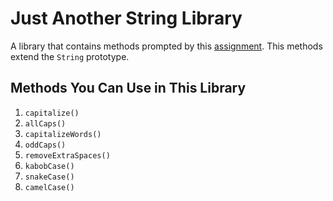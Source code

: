 # Just Another String Library
A library that contains methods prompted by this [assignment](https://github.com/Make-School-Courses/FEW-2.1-Writing-JavaScript-Libraries/blob/master/Assignments/assignment-1-string-lib.md). This methods extend the `String` prototype.


## Methods You Can Use in This Library
1. `capitalize()`
2. `allCaps()`
3. `capitalizeWords()`
4. `oddCaps()`
5. `removeExtraSpaces()`
6. `kabobCase()`
7. `snakeCase()`
8. `camelCase()`
